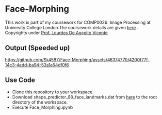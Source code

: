 # Face-Morphing

This work is part of my coursework for COMP0026: Image Processing at University College London.The coursework details are given [here](https://github.com/Sk4587/Face-Morphing/blob/main/Image%20Processing%20COMP0026%20CW1.pdf) . Copyrights under [Prof. Lourdes De Agapito Vicente](https://profiles.ucl.ac.uk/40331-lourdes-de-agapito-vicente)


## Output (Speeded up)
https://github.com/Sk4587/Face-Morphing/assets/46374770/4200f77f-14c3-4add-ba94-53a1a54df0f6




## Use Code
* Clone this repository to your workspace.
* Download shape_predictor_68_face_landmarks.dat from [here](https://github.com/italojs/facial-landmarks-recognition/blob/master/shape_predictor_68_face_landmarks.dat) to the root directory of the workspace.
* Execute Face_Morphing.ipynb

